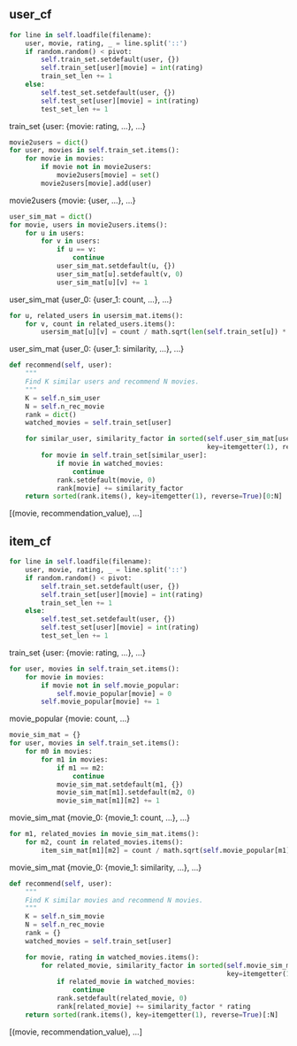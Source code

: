 ## user_cf
```python
for line in self.loadfile(filename):
    user, movie, rating, _ = line.split('::')
    if random.random() < pivot:
        self.train_set.setdefault(user, {})
        self.train_set[user][movie] = int(rating)
        train_set_len += 1
    else:
        self.test_set.setdefault(user, {})
        self.test_set[user][movie] = int(rating)
        test_set_len += 1
```
train_set
{user: {movie: rating, ...}, ...}


```python
movie2users = dict()
for user, movies in self.train_set.items():
    for movie in movies:
        if movie not in movie2users:
            movie2users[movie] = set()
        movie2users[movie].add(user)
```
movie2users
{movie: {user, ...}, ...}



```python
user_sim_mat = dict()
for movie, users in movie2users.items():
    for u in users:
        for v in users:
            if u == v:
                continue
            user_sim_mat.setdefault(u, {})
            user_sim_mat[u].setdefault(v, 0)
            user_sim_mat[u][v] += 1
```
user_sim_mat
{user_0: {user_1: count, ...}, ...}



```python
for u, related_users in usersim_mat.items():
    for v, count in related_users.items():
        usersim_mat[u][v] = count / math.sqrt(len(self.train_set[u]) * len(self.train_set[v]))
```
user_sim_mat
{user_0: {user_1: similarity, ...}, ...}


```python
def recommend(self, user):
    """
    Find K similar users and recommend N movies.
    """
    K = self.n_sim_user
    N = self.n_rec_movie
    rank = dict()
    watched_movies = self.train_set[user]

    for similar_user, similarity_factor in sorted(self.user_sim_mat[user].items(),
                                                  key=itemgetter(1), reverse=True)[0:K]:
        for movie in self.train_set[similar_user]:
            if movie in watched_movies:
                continue
            rank.setdefault(movie, 0)
            rank[movie] += similarity_factor
    return sorted(rank.items(), key=itemgetter(1), reverse=True)[0:N]
```
[(movie, recommendation_value), ...]


## item_cf
```python
for line in self.loadfile(filename):
    user, movie, rating, _ = line.split('::')
    if random.random() < pivot:
        self.train_set.setdefault(user, {})
        self.train_set[user][movie] = int(rating)
        train_set_len += 1
    else:
        self.test_set.setdefault(user, {})
        self.test_set[user][movie] = int(rating)
        test_set_len += 1
```
train_set
{user: {movie: rating, ...}, ...}


```python
for user, movies in self.train_set.items():
    for movie in movies:
        if movie not in self.movie_popular:
            self.movie_popular[movie] = 0
        self.movie_popular[movie] += 1
```
movie_popular
{movie: count, ...}


```python
movie_sim_mat = {}
for user, movies in self.train_set.items():
    for m0 in movies:
        for m1 in movies:
            if m1 == m2:
                continue
            movie_sim_mat.setdefault(m1, {})
            movie_sim_mat[m1].setdefault(m2, 0)
            movie_sim_mat[m1][m2] += 1
```
movie_sim_mat
{movie_0: {movie_1: count, ...}, ...}


```python
for m1, related_movies in movie_sim_mat.items():
    for m2, count in related_movies.items():
        item_sim_mat[m1][m2] = count / math.sqrt(self.movie_popular[m1] * self.movie_popular[m2])
```
movie_sim_mat
{movie_0: {movie_1: similarity, ...}, ...}


```python
def recommend(self, user):
    """
    Find K similar movies and recommend N movies.
    """
    K = self.n_sim_movie
    N = self.n_rec_movie
    rank = {}
    watched_movies = self.train_set[user]

    for movie, rating in watched_movies.items():
        for related_movie, similarity_factor in sorted(self.movie_sim_mat[movie].items(),
                                                       key=itemgetter(1), reverse=True)[:K]:
            if related_movie in watched_movies:
                continue
            rank.setdefault(related_movie, 0)
            rank[related_movie] += similarity_factor * rating
    return sorted(rank.items(), key=itemgetter(1), reverse=True)[:N]
```
[(movie, recommendation_value), ...]
